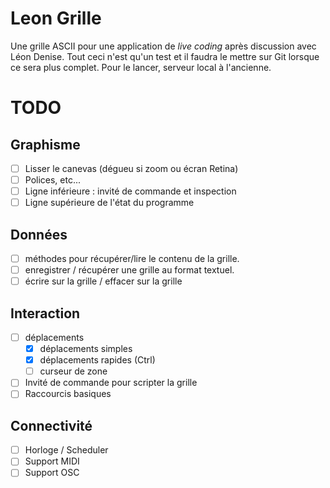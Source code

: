# Leon Grille

Une grille ASCII pour une application de _live coding_ après discussion avec Léon Denise. Tout ceci n'est qu'un test et il faudra le mettre sur Git lorsque ce sera plus complet. Pour le lancer, serveur local à l'ancienne.

# TODO

## Graphisme

- [ ] Lisser le canevas (dégueu si zoom ou écran Retina)
- [ ] Polices, etc...
- [ ] Ligne inférieure : invité de commande et inspection
- [ ] Ligne supérieure de l'état du programme

## Données

- [ ] méthodes pour récupérer/lire le contenu de la grille.
- [ ] enregistrer / récupérer une grille au format textuel.
- [ ] écrire sur la grille / effacer sur la grille

## Interaction

- [ ] déplacements
  - [X] déplacements simples
  - [X] déplacements rapides (Ctrl)
  - [ ] curseur de zone
- [ ] Invité de commande pour scripter la grille
- [ ] Raccourcis basiques

## Connectivité

- [ ] Horloge / Scheduler
- [ ] Support MIDI
- [ ] Support OSC
